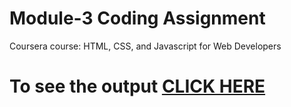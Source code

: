 

# Module-3 Coding Assignment

Coursera course: HTML, CSS, and Javascript for Web Developers

# To see the output [CLICK HERE](https://william-1234.github.io/Coursera-test/assignments/module-3-solution/index.html)


